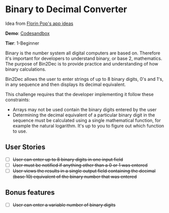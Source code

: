 # Binary to Decimal Converter

Idea from [Florin Pop's app ideas](https://github.com/florinpop17/app-ideas)

**Demo**: [Codesandbox](https://hwrj1.codesandbox.io/)

**Tier**: 1-Beginner

Binary is the number system all digital computers are based on. Therefore it's important for developers to understand binary, or base 2, mathematics. The purpose of Bin2Dec is to provide practice and understanding of how binary calculations.

Bin2Dec allows the user to enter strings of up to 8 binary digits, 0's and 1's, in any sequence and then displays its decimal equivalent.

This challenge requires that the developer implementing it follow these constraints:

* Arrays may not be used contain the binary digits entered by the user
* Determining the decimal equivalent of a particular binary digit in the sequence must   be calculated using a single mathematical function, for example the natural            logarithm. It's up to you to figure out which function to use.

## User Stories

-   [ ] ~~User can enter up to 8 binary digits in one input field~~
-   [ ] ~~User must be notified if anything other than a 0 or 1 was entered~~
-   [ ] ~~User views the results in a single output field containing the decimal (base 10) equivalent of the binary number that was entered~~

## Bonus features

-   [ ] ~~User can enter a variable number of binary digits~~
